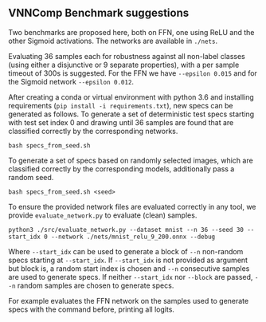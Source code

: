 VNNComp Benchmark suggestions
--------------------

Two benchmarks are proposed here, both on FFN, one using ReLU and the other Sigmoid activations.
The networks are available in `./nets`.

Evaluating 36 samples each for robustness against all non-label classes (using either a disjunctive or 9 separate properties), with a per sample timeout of 300s is suggested.
For the FFN we have `--epsilon 0.015` and for the Sigmoid network `--epsilon 0.012`.

After creating a conda or virtual environment with python 3.6 and installing requirements (`pip install -i requirements.txt`), new specs can be generated as follows.
To generate a set of deterministic test specs starting with test set index 0 and drawing until 36 samples are found that are classified correctly by the corresponding networks.
```
bash specs_from_seed.sh
```
To generate a set of specs based on randomly selected images, which are classified correctly by the corresponding models, additionally pass a random seed.
```
bash specs_from_seed.sh <seed>
```

To ensure the provided network files are evaluated correctly in any tool, we provide `evaluate_network.py` to evaluate (clean) samples.
```
python3 ./src/evaluate_network.py --dataset mnist --n 36 --seed 30 --start_idx 0 --network ./nets/mnist_relu_9_200.onnx --debug
```
Where `--start_idx` can be used to generate a block of `--n` non-random specs starting at `--start_idx`.
If `--start_idx` is not provided as argument but block is, a random start index is chosen and `--n` consecutive samples are used to generate specs.
If neither `--start_idx` nor `--block` are passed, `--n` random samples are chosen to generate specs.

For example evaluates the FFN network on the samples used to generate specs with the command before, printing all logits.
